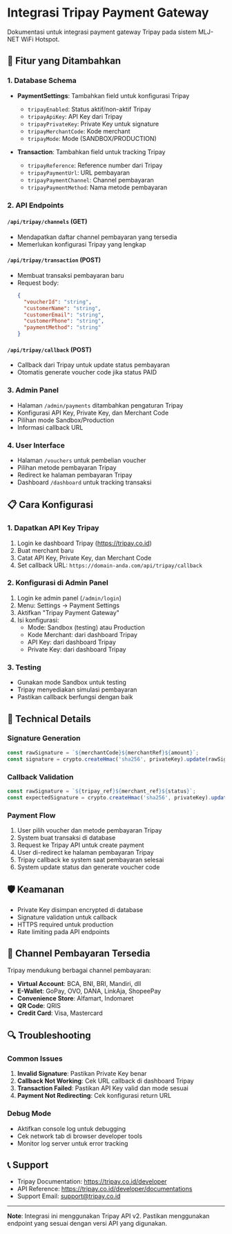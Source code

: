 # Integrasi Tripay Payment Gateway

Dokumentasi untuk integrasi payment gateway Tripay pada sistem MLJ-NET WiFi Hotspot.

## 🚀 Fitur yang Ditambahkan

### 1. Database Schema
- **PaymentSettings**: Tambahkan field untuk konfigurasi Tripay
  - `tripayEnabled`: Status aktif/non-aktif Tripay
  - `tripayApiKey`: API Key dari Tripay
  - `tripayPrivateKey`: Private Key untuk signature
  - `tripayMerchantCode`: Kode merchant
  - `tripayMode`: Mode (SANDBOX/PRODUCTION)

- **Transaction**: Tambahkan field untuk tracking Tripay
  - `tripayReference`: Reference number dari Tripay
  - `tripayPaymentUrl`: URL pembayaran
  - `tripayPaymentChannel`: Channel pembayaran
  - `tripayPaymentMethod`: Nama metode pembayaran

### 2. API Endpoints

#### `/api/tripay/channels` (GET)
- Mendapatkan daftar channel pembayaran yang tersedia
- Memerlukan konfigurasi Tripay yang lengkap

#### `/api/tripay/transaction` (POST)
- Membuat transaksi pembayaran baru
- Request body:
  ```json
  {
    "voucherId": "string",
    "customerName": "string",
    "customerEmail": "string",
    "customerPhone": "string",
    "paymentMethod": "string"
  }
  ```

#### `/api/tripay/callback` (POST)
- Callback dari Tripay untuk update status pembayaran
- Otomatis generate voucher code jika status PAID

### 3. Admin Panel
- Halaman `/admin/payments` ditambahkan pengaturan Tripay
- Konfigurasi API Key, Private Key, dan Merchant Code
- Pilihan mode Sandbox/Production
- Informasi callback URL

### 4. User Interface
- Halaman `/vouchers` untuk pembelian voucher
- Pilihan metode pembayaran Tripay
- Redirect ke halaman pembayaran Tripay
- Dashboard `/dashboard` untuk tracking transaksi

## 📋 Cara Konfigurasi

### 1. Dapatkan API Key Tripay
1. Login ke dashboard Tripay (https://tripay.co.id)
2. Buat merchant baru
3. Catat API Key, Private Key, dan Merchant Code
4. Set callback URL: `https://domain-anda.com/api/tripay/callback`

### 2. Konfigurasi di Admin Panel
1. Login ke admin panel (`/admin/login`)
2. Menu: Settings → Payment Settings
3. Aktifkan "Tripay Payment Gateway"
4. Isi konfigurasi:
   - Mode: Sandbox (testing) atau Production
   - Kode Merchant: dari dashboard Tripay
   - API Key: dari dashboard Tripay
   - Private Key: dari dashboard Tripay

### 3. Testing
- Gunakan mode Sandbox untuk testing
- Tripay menyediakan simulasi pembayaran
- Pastikan callback berfungsi dengan baik

## 🔧 Technical Details

### Signature Generation
```typescript
const rawSignature = `${merchantCode}${merchantRef}${amount}`;
const signature = crypto.createHmac('sha256', privateKey).update(rawSignature).digest('hex');
```

### Callback Validation
```typescript
const rawSignature = `${tripay_ref}${merchant_ref}${status}`;
const expectedSignature = crypto.createHmac('sha256', privateKey).update(rawSignature).digest('hex');
```

### Payment Flow
1. User pilih voucher dan metode pembayaran Tripay
2. System buat transaksi di database
3. Request ke Tripay API untuk create payment
4. User di-redirect ke halaman pembayaran Tripay
5. Tripay callback ke system saat pembayaran selesai
6. System update status dan generate voucher code

## 🛡️ Keamanan

- Private Key disimpan encrypted di database
- Signature validation untuk callback
- HTTPS required untuk production
- Rate limiting pada API endpoints

## 📝 Channel Pembayaran Tersedia

Tripay mendukung berbagai channel pembayaran:
- **Virtual Account**: BCA, BNI, BRI, Mandiri, dll
- **E-Wallet**: GoPay, OVO, DANA, LinkAja, ShopeePay
- **Convenience Store**: Alfamart, Indomaret
- **QR Code**: QRIS
- **Credit Card**: Visa, Mastercard

## 🔍 Troubleshooting

### Common Issues
1. **Invalid Signature**: Pastikan Private Key benar
2. **Callback Not Working**: Cek URL callback di dashboard Tripay
3. **Transaction Failed**: Pastikan API Key valid dan mode sesuai
4. **Payment Not Redirecting**: Cek konfigurasi return URL

### Debug Mode
- Aktifkan console log untuk debugging
- Cek network tab di browser developer tools
- Monitor log server untuk error tracking

## 📞 Support

- Tripay Documentation: https://tripay.co.id/developer
- API Reference: https://tripay.co.id/developer/documentations
- Support Email: support@tripay.co.id

---

**Note**: Integrasi ini menggunakan Tripay API v2. Pastikan menggunakan endpoint yang sesuai dengan versi API yang digunakan.